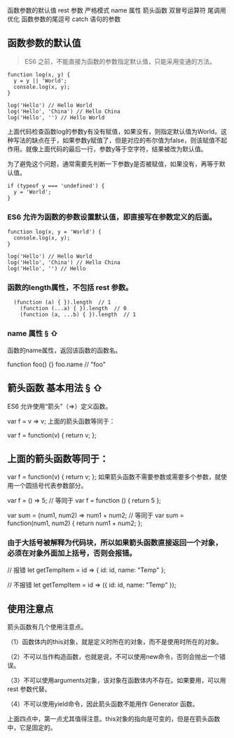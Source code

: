 函数参数的默认值
rest 参数
严格模式
name 属性
箭头函数
双冒号运算符
尾调用优化
函数参数的尾逗号
catch 语句的参数

## 函数参数的默认值
> ES6 之前，不能直接为函数的参数指定默认值，只能采用变通的方法。
```
function log(x, y) {
  y = y || 'World';
  console.log(x, y);
}

log('Hello') // Hello World
log('Hello', 'China') // Hello China
log('Hello', '') // Hello World
```

上面代码检查函数log的参数y有没有赋值，如果没有，则指定默认值为World。这种写法的缺点在于，如果参数y赋值了，但是对应的布尔值为false，则该赋值不起作用。就像上面代码的最后一行，参数y等于空字符，结果被改为默认值。

为了避免这个问题，通常需要先判断一下参数y是否被赋值，如果没有，再等于默认值。

```
if (typeof y === 'undefined') {
  y = 'World';
}
```

### ES6 允许为函数的参数设置默认值，即直接写在参数定义的后面。

```
function log(x, y = 'World') {
  console.log(x, y);
}

log('Hello') // Hello World
log('Hello', 'China') // Hello China
log('Hello', '') // Hello
```

### 函数的length属性，不包括 rest 参数。
```
  (function (a) { }).length  // 1
    (function (...a) { }).length  // 0
    (function (a, ...b) { }).length  // 1
```

### name 属性 § ⇧
函数的name属性，返回该函数的函数名。

function foo() {}
foo.name // "foo"


## 箭头函数 基本用法 § ⇧
ES6 允许使用“箭头”（=>）定义函数。

var f = v => v;
上面的箭头函数等同于：

var f = function(v) {
  return v;
};

## 上面的箭头函数等同于：

var f = function(v) {
  return v;
};
如果箭头函数不需要参数或需要多个参数，就使用一个圆括号代表参数部分。

var f = () => 5;
// 等同于
var f = function () { return 5 };

var sum = (num1, num2) => num1 + num2;
// 等同于
var sum = function(num1, num2) {
  return num1 + num2;
};

### 由于大括号被解释为代码块，所以如果箭头函数直接返回一个对象，必须在对象外面加上括号，否则会报错。

// 报错
let getTempItem = id => { id: id, name: "Temp" };

// 不报错
let getTempItem = id => ({ id: id, name: "Temp" });

## 使用注意点
箭头函数有几个使用注意点。

（1）函数体内的this对象，就是定义时所在的对象，而不是使用时所在的对象。

（2）不可以当作构造函数，也就是说，不可以使用new命令，否则会抛出一个错误。

（3）不可以使用arguments对象，该对象在函数体内不存在。如果要用，可以用 rest 参数代替。

（4）不可以使用yield命令，因此箭头函数不能用作 Generator 函数。

上面四点中，第一点尤其值得注意。this对象的指向是可变的，但是在箭头函数中，它是固定的。